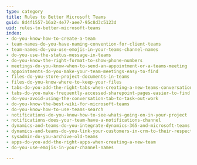 ```yaml
---
type: category
title: Rules to Better Microsoft Teams
guid: 8d4f1557-16a2-4e77-aee7-95c8d3c5123d
uid: rules-to-better-microsoft-teams
index:
- do-you-know-how-to-create-a-team
- team-names-do-you-have-naming-convention-for-client-teams
- team-names-do-you-use-emojis-in-your-teams-channel-names
- do-you-use-the-status-message-in-teams
- do-you-know-the-right-format-to-show-phone-numbers
- meetings-do-you-know-when-to-send-an-appointment-or-a-teams-meeting
- appointments-do-you-make-your-team-meetings-easy-to-find
- files-do-you-store-project-documents-in-teams
- files-do-you-know-where-to-keep-your-files
- tabs-do-you-add-the-right-tabs-when-creating-a-new-teams-conversation
- tabs-do-you-make-frequently-accessed-sharepoint-pages-easier-to-find
- do-you-avoid-using-the-conversation-tab-to-task-out-work
- do-you-know-the-best-wiki-for-microsoft-teams
- do-you-know-how-to-use-teams-search
- notifications-do-you-know-how-to-see-whats-going-on-in-your-project
- notifications-does-your-team-have-a-notifications-channel
- dynamics-and-teams-do-you-integrate-dynamics-365-and-microsoft-teams
- dynamics-and-teams-do-you-link-your-customers-in-crm-to-their-respective-teams
- sysadmin-do-you-archive-old-teams
- apps-do-you-add-the-right-apps-when-creating-a-new-team
- do-you-use-emojis-in-your-channel-names

---
```

<p>​​<br></p>


